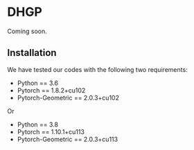 # DHGP

Coming soon.

## Installation
We have tested our codes with the following two requirements:  
- Python == 3.6
- Pytorch == 1.8.2+cu102
- Pytorch-Geometric == 2.0.3+cu102

Or 
- Python == 3.8
- Pytorch == 1.10.1+cu113
- Pytorch-Geometric == 2.0.3+cu113
